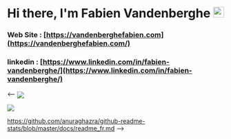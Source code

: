 # Hi there, I'm Fabien Vandenberghe <img src="https://media.giphy.com/media/hvRJCLFzcasrR4ia7z/giphy.gif" width="25px">


### Web Site : [https://vandenberghefabien.com](https://vandenberghefabien.com/)

### linkedin : [https://www.linkedin.com/in/fabien-vandenberghe/](https://www.linkedin.com/in/fabien-vandenberghe/)


<-- <a href="https://github.com/BastosFab?tab=repositories">
  <img align="center" src="https://github-readme-stats.vercel.app/api/top-langs/?username=BastosFab&layout=compact" />
</a>

<a href="https://github.com/anuraghazra/github-readme-stats">
  <img align="center" src="https://github-readme-stats.vercel.app/api?username=BastosFab" />
</a> 

https://github.com/anuraghazra/github-readme-stats/blob/master/docs/readme_fr.md -->

